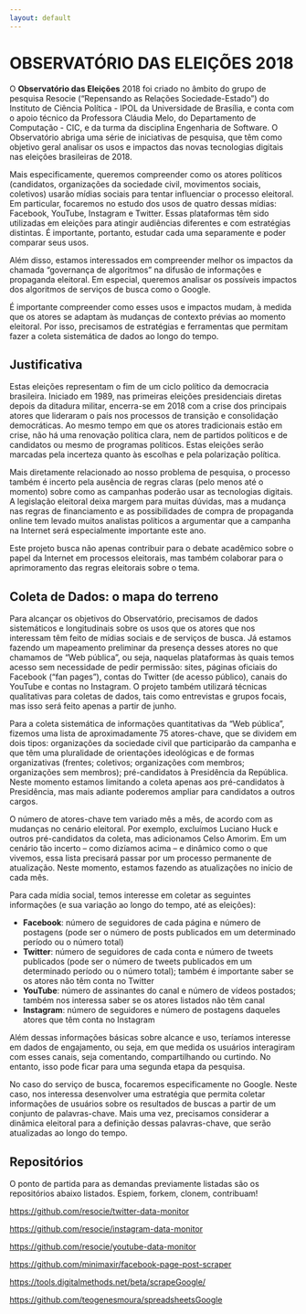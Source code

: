```yaml
---
layout: default
---
```


# OBSERVATÓRIO DAS ELEIÇÕES 2018

O **Observatório das Eleições** 2018 foi criado no âmbito do grupo de pesquisa Resocie (“Repensando as Relações Sociedade-Estado”) do Instituto de Ciência Política - IPOL da Universidade de Brasília, e conta com o apoio técnico da Professora Cláudia Melo, do Departamento de Computação - CIC, e da turma da disciplina Engenharia de Software. O Observatório abriga uma série de iniciativas de pesquisa, que têm como objetivo geral analisar os usos e impactos das novas tecnologias digitais nas eleições brasileiras de 2018. 

Mais especificamente, queremos compreender como os atores políticos (candidatos, organizações da sociedade civil, movimentos sociais, coletivos) usarão mídias sociais para tentar influenciar o processo eleitoral. Em particular, focaremos no estudo dos usos de quatro dessas mídias: Facebook, YouTube, Instagram e Twitter. Essas plataformas têm sido utilizadas em eleições para atingir audiências diferentes e com estratégias distintas. É importante, portanto, estudar cada uma separamente e poder comparar seus usos.

Além disso, estamos interessados em compreender melhor os impactos da chamada “governança de algoritmos” na difusão de informações e propaganda eleitoral. Em especial, queremos analisar os possíveis impactos dos algoritmos de serviços de busca como o Google. 

É importante compreender como esses usos e impactos mudam, à medida que os atores se adaptam às mudanças de contexto prévias ao momento eleitoral. Por isso, precisamos de estratégias e ferramentas que permitam fazer a coleta sistemática de dados ao longo do tempo.

## Justificativa

Estas eleições representam o fim de um ciclo político da democracia brasileira. Iniciado em 1989, nas primeiras eleições presidenciais diretas depois da ditadura militar, encerra-se em 2018 com a crise dos principais atores que lideraram o país nos processos de transição e consolidação democráticas. Ao mesmo tempo em que os atores tradicionais estão em crise, não há uma renovação política clara, nem de partidos políticos e de candidatos ou mesmo de programas políticos. Estas eleições serão marcadas pela incerteza quanto às escolhas e pela polarização política. 

Mais diretamente relacionado ao nosso problema de pesquisa, o processo também é incerto pela ausência de regras claras (pelo menos até o momento) sobre como as campanhas poderão usar as tecnologias digitais. A legislação eleitoral deixa margem para muitas dúvidas, mas a mudança nas regras de financiamento e as possibilidades de compra de propaganda online tem levado muitos analistas políticos a argumentar que a campanha na Internet será especialmente importante este ano. 

Este projeto busca não apenas contribuir para o debate acadêmico sobre o papel da Internet em processos eleitorais, mas também colaborar para o aprimoramento das regras eleitorais sobre o tema.

## Coleta de Dados: o mapa do terreno

Para alcançar os objetivos do Observatório, precisamos de dados sistemáticos e longitudinais sobre os usos que os atores que nos interessam têm feito de mídias sociais e de serviços de busca. Já estamos fazendo um mapeamento preliminar da presença desses atores no que chamamos de “Web pública”, ou seja, naquelas plataformas às quais temos acesso sem necessidade de pedir permissão: sites, páginas oficiais do Facebook (“fan pages”), contas do Twitter (de acesso público), canais do YouTube e contas no Instagram. O projeto também utilizará técnicas qualitativas para coletas de dados, tais como entrevistas e grupos focais, mas isso será feito apenas a partir de junho.

Para a coleta sistemática de informações quantitativas da “Web pública”, fizemos uma lista de aproximadamente 75 atores-chave, que se dividem em dois tipos: organizações da sociedade civil que participarão da campanha e que têm uma pluralidade de orientações ideológicas e de formas organizativas (frentes; coletivos; organizações com membros; organizações sem membros); pré-candidatos à Presidência da República. Neste momento estamos limitando a coleta apenas aos pré-candidatos à Presidência, mas mais adiante poderemos ampliar para candidatos a outros cargos. 

O número de atores-chave tem variado mês a mês, de acordo com as mudanças no cenário eleitoral. Por exemplo, excluímos Luciano Huck e outros pré-candidatos da coleta, mas adicionamos Celso Amorim. Em um cenário tão incerto – como dizíamos acima – e dinâmico como o que vivemos, essa lista precisará passar por um processo permanente de atualização. Neste momento, estamos fazendo as atualizações no início de cada mês.

Para cada mídia social, temos interesse em coletar as seguintes informações (e sua variação ao longo do tempo, até as eleições):

* **Facebook**: número de seguidores de cada página e número de postagens (pode ser o número de posts publicados em um determinado período ou o número total)
* **Twitter**: número de seguidores de cada conta e número de tweets publicados (pode ser o número de tweets publicados em um determinado período ou o número total); também é importante saber se os atores não têm conta no Twitter
* **YouTube**: número de assinantes do canal e número de vídeos postados; também nos interessa saber se os atores listados não têm canal
* **Instagram**: número de seguidores e número de postagens daqueles atores que têm conta no Instagram

Além dessas informações básicas sobre alcance e uso, teríamos interesse em dados de engajamento, ou seja, em que medida os usuários interagiram com esses canais, seja comentando, compartilhando ou curtindo. No entanto, isso pode ficar para uma segunda etapa da pesquisa.

No caso do serviço de busca, focaremos especificamente no Google. Neste caso, nos interessa desenvolver uma estratégia que permita coletar informações de usuários sobre os resultados de buscas a partir de um conjunto de palavras-chave. Mais uma vez, precisamos considerar a dinâmica eleitoral para a definição dessas palavras-chave, que serão atualizadas ao longo do tempo.

## Repositórios

O ponto de partida para as demandas previamente listadas são os repositórios abaixo listados. Espiem, forkem, clonem, contribuam!

https://github.com/resocie/twitter-data-monitor

https://github.com/resocie/instagram-data-monitor

https://github.com/resocie/youtube-data-monitor

https://github.com/minimaxir/facebook-page-post-scraper

https://tools.digitalmethods.net/beta/scrapeGoogle/

https://github.com/teogenesmoura/spreadsheetsGoogle
